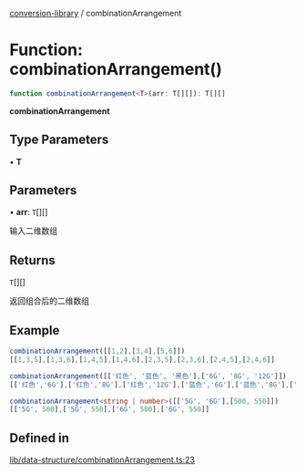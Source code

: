 [conversion-library](../globals.md) / combinationArrangement

# Function: combinationArrangement()

```ts
function combinationArrangement<T>(arr: T[][]): T[][]
```

**combinationArrangement**

<Badge type="tip" text="version: v0.0.8+" />

## Type Parameters

• **T**

## Parameters

• **arr**: `T`[][]

输入二维数组

## Returns

`T`[][]

返回组合后的二维数组

## Example

```ts
combinationArrangement([[1,2],[3,4],[5,6]])
[[1,3,5],[1,3,6],[1,4,5],[1,4,6],[2,3,5],[2,3,6],[2,4,5],[2,4,6]]

combinationArrangement([['红色', '蓝色', '黑色'],['6G', '8G', '12G']])
[['红色','6G'],['红色','8G'],['红色','12G'],['蓝色','6G'],['蓝色','8G'],['蓝色','12G'],['黑色','6G'],['黑色','8G'],['黑色','12G']]

combinationArrangement<string | number>([['5G', '6G'],[500, 550]])
[['5G', 500],['5G', 550],['6G', 500],['6G', 550]]
```

## Defined in

[lib/data-structure/combinationArrangement.ts:23](https://github.com/fxss5201/conversion-library/blob/main/lib/data-structure/combinationArrangement.ts#L23)
